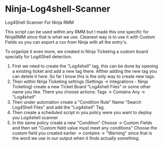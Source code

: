 # Ninja-Log4shell-Scanner
Log4Shell Scanner For Ninja RMM

This script can be used within any RMM but I made this one specific for NinjaRMM since that is what we use.
Cleanest way is to use it with Custom Fields so you can export a csv from Ninja with all the entry's.

To organize it even more, we created in Ninja Ticketing a custom board specially for Log4Shell detection.

1. First we need to create the "Log4shell" tag, this can be done by opening a existing ticket and add a new tag there. Afther adding the new tag you can delete it here. So far I know this is the only way to create new tags.
2. Then within Ninja Ticketing settings (Settings -> Integrations - Ninja Ticketing) create a new Ticket Board "Log4shell Files" or some other name you like. There you choose actions: Tags -> Contains Any -> "Log4shell"
3. Then under automation create a "Condition Rule" Name "Search Log4Shell Files" and add the "Log4shell" Tag.
4. Then create a scheduled script in you policy were you want to deploy you Log4shell scanner
5. In the same policy create a new "Condition" Choose -> Custom Fields and then set "Custom field value must meet any conditions" 
Choose the custom field you created earlier -> contains -> "Warning" since that is the word we use in our output when it finds actually something.

